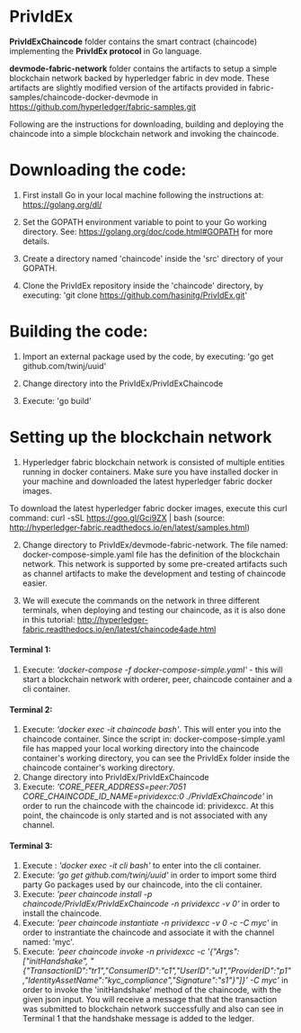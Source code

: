 # PrivIdEx

**PrivIdExChaincode**   folder contains the smart contract (chaincode) implementing the **PrivIdEx protocol** in Go language.

**devmode-fabric-network** folder contains the artifacts to setup a simple blockchain network backed by hyperledger fabric in dev mode. These artifacts are slightly modified version of the artifacts provided in fabric-samples/chaincode-docker-devmode in https://github.com/hyperledger/fabric-samples.git

Following are the instructions for downloading, building and deploying the chaincode into a simple blockchain network and invoking the chaincode.

# Downloading the code:

1. First install Go in your local machine following the instructions at: https://golang.org/dl/

2. Set the GOPATH environment variable to point to your Go working directory. See: https://golang.org/doc/code.html#GOPATH for more details.

3. Create a directory named 'chaincode' inside the 'src' directory of your GOPATH.

4. Clone the PrivIdEx repository inside the 'chaincode' directory, by executing: 'git clone https://github.com/hasinitg/PrivIdEx.git'

# Building the code:

1. Import an external package used by the code, by executing: 'go get github.com/twinj/uuid'

2. Change directory into the PrivIdEx/PrivIdExChaincode

3. Execute: 'go build'

# Setting up the blockchain network

1. Hyperledger fabric blockchain network is consisted of multiple entities running in docker containers. Make sure you have installed docker in your machine and downloaded the latest hyperledger fabric docker images. 

To download the latest hyperledger fabric docker images, execute this curl command: curl -sSL https://goo.gl/Gci9ZX | bash
(source: http://hyperledger-fabric.readthedocs.io/en/latest/samples.html)

2. Change directory to PrivIdEx/devmode-fabric-network. The file named: docker-compose-simple.yaml file has the definition of the blockchain network. This network is supported by some pre-created artifacts such as channel artifacts to make the development and testing of chaincode easier.

3. We will execute the commands on the network in three different terminals, when deploying and testing our chaincode, as it is also done in this tutorial: http://hyperledger-fabric.readthedocs.io/en/latest/chaincode4ade.html

#### Terminal 1:
1. Execute: *'docker-compose -f docker-compose-simple.yaml'* - this will start a blockchain network with orderer, peer, chaincode container and a cli container.

#### Terminal 2:
1. Execute: *'docker exec -it chaincode bash'*. This will enter you into the chaincode container. Since the script in: docker-compose-simple.yaml file has mapped your local working directory into the chaincode container's working directory, you can see the PrivIdEx folder inside the chaincode container's working directory.
2. Change directory into PrivIdEx/PrivIdExChaincode
3. Execute: *'CORE_PEER_ADDRESS=peer:7051 CORE_CHAINCODE_ID_NAME=prividexcc:0 ./PrivIdExChaincode'* in order to run the chaincode with the chaincode id: prividexcc. At this point, the chaincode is only started and is not associated with any channel.

#### Terminal 3:
1. Execute : *'docker exec -it cli bash'* to enter into the cli container.
2. Execute: *'go get github.com/twinj/uuid'* in order to import some third party Go packages used by our chaincode, into the cli container.
3. Execute: *'peer chaincode install -p chaincode/PrivIdEx/PrivIdExChaincode -n prividexcc -v 0'* in order to install the chaincode.
4. Execute: *'peer chaincode instantiate -n prividexcc -v 0 -c -C myc'* in order to instrantiate the chaincode and associate it with the channel named: 'myc'.
5. Execute: *'peer chaincode invoke -n prividexcc -c '{"Args":["initHandshake", "{\"TransactionID\":\"tr1\",\"ConsumerID\":\"c1\",\"UserID\":\"u1\",\"ProviderID\":\"p1\",\"IdentityAssetName\":\"kyc_compliance\",\"Signature\":\"s1\"}"]}' -C myc'* in order to invoke the 'initHandshake' method of the chaincode, with the given json input. You will receive a message that that the transaction was submitted to blockchain network successfully and also can see in Terminal 1 that the handshake message is added to the ledger.
